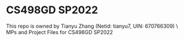 # CS498GD SP2022
This repo is owned by Tianyu Zhang (Netid: tianyu7, UIN: 670766309)
\\\
MPs and Project Files for CS498GD SP2022
